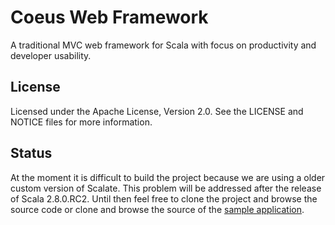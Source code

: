 
# Coeus Web Framework

A traditional MVC web framework for Scala with focus on productivity and
developer usability.

## License

Licensed under the Apache License, Version 2.0. See the LICENSE and NOTICE
files for more information.

## Status

At the moment it is difficult to build the project because we are using a older
custom version of Scalate. This problem will be addressed after the release of
Scala 2.8.0.RC2. Until then feel free to clone the project and browse the source
code or clone and browse the source of the
[sample application](http://github.com/coeusframework/coeus-sample-blog).

